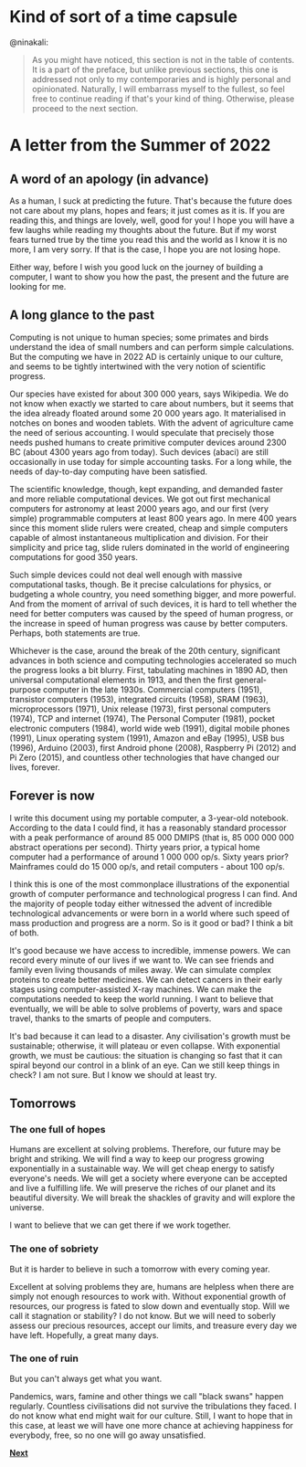 # Kind of sort of a time capsule

@ninakali:
> As you might have noticed, this section is not in the table of contents. It is a part of the preface, but unlike previous sections, this one is addressed not only to my contemporaries and is highly personal and opinionated. Naturally, I will embarrass myself to the fullest, so feel free to continue reading if that's your kind of thing. Otherwise, please proceed to the next section.

# A letter from the Summer of 2022

## A word of an apology (in advance)
As a human, I suck at predicting the future. That's because the future does not care about my plans, hopes and fears; it just comes as it is. If you are reading this, and things are lovely, well, good for you! I hope you will have a few laughs while reading my thoughts about the future. But if my worst fears turned true by the time you read this and the world as I know it is no more, I am very sorry. If that is the case, I hope you are not losing hope.

Either way, before I wish you good luck on the journey of building a computer, I want to show you how the past, the present and the future are looking for me.

## A long glance to the past

Computing is not unique to human species; some primates and birds understand the idea of small numbers and can perform simple calculations. But the computing we have in 2022 AD is certainly unique to our culture, and seems to be tightly intertwined with the very notion of scientific progress.

Our species have existed for about 300 000 years, says Wikipedia. We do not know when exactly we started to care about numbers, but it seems that the idea already floated around some 20 000 years ago. It materialised in notches on bones and wooden tablets. With the advent of agriculture came the need of serious accounting. I would speculate that precisely those needs pushed humans to create primitive computer devices around 2300 BC (about 4300 years ago from today). Such devices (abaci) are still occasionally in use today for simple accounting tasks. For a long while, the needs of day-to-day computing have been satisfied.

The scientific knowledge, though, kept expanding, and demanded faster and more reliable computational devices. We got out first mechanical computers for astronomy at least 2000 years ago, and our first (very simple) programmable computers at least 800 years ago. In mere 400 years since this moment slide rulers were created, cheap and simple computers capable of almost instantaneous multiplication and division. For their simplicity and price tag, slide rulers dominated in the world of engineering computations for good 350 years.

Such simple devices could not deal well enough with massive computational tasks, though. Be it precise calculations for physics, or budgeting a whole country, you need something bigger, and more powerful. And from the moment of arrival of such devices, it is hard to tell whether the need for better computers was caused by the speed of human progress, or the increase in speed of human progress was cause by better computers. Perhaps, both statements are true.

Whichever is the case, around the break of the 20th century, significant advances in both science and computing technologies accelerated so much the progress looks a bit blurry. First, tabulating machines in 1890 AD, then universal computational elements in 1913, and then the first general-purpose computer in the late 1930s. Commercial computers (1951), transistor computers (1953), integrated circuits (1958), SRAM (1963), microprocessors (1971), Unix release (1973), first personal computers (1974), TCP and internet (1974), The Personal Computer (1981), pocket electronic computers (1984), world wide web (1991), digital mobile phones (1991), Linux operating system (1991), Amazon and eBay (1995), USB bus (1996), Arduino (2003), first Android phone (2008), Raspberry Pi (2012) and Pi Zero (2015), and countless other technologies that have changed our lives, forever.

## Forever is now
I write this document using my portable computer, a 3-year-old notebook. According to the data I could find, it has a reasonably standard processor with a peak performance of around 85 000 DMIPS (that is, 85 000 000 000 abstract operations per second). Thirty years prior, a typical home computer had a performance of around 1 000 000 op/s. Sixty years prior? Mainframes could do 15 000 op/s, and retail computers - about 100 op/s.

I think this is one of the most commonplace illustrations of the exponential growth of computer performance and technological progress I can find. And the majority of people today either witnessed the advent of incredible technological advancements or were born in a world where such speed of mass production and progress are a norm. So is it good or bad? I think a bit of both.

It's good because we have access to incredible, immense powers. We can record every minute of our lives if we want to. We can see friends and family even living thousands of miles away. We can simulate complex proteins to create better medicines. We can detect cancers in their early stages using computer-assisted X-ray machines. We can make the computations needed to keep the world running. I want to believe that eventually, we will be able to solve problems of poverty, wars and space travel, thanks to the smarts of people and computers.

It's bad because it can lead to a disaster. Any civilisation's growth must be sustainable; otherwise, it will plateau or even collapse. With exponential growth, we must be cautious: the situation is changing so fast that it can spiral beyond our control in a blink of an eye. Can we still keep things in check? I am not sure. But I know we should at least try.

## Tomorrows

### The one full of hopes
Humans are excellent at solving problems. Therefore, our future may be bright and striking. We will find a way to keep our progress growing exponentially in a sustainable way. We will get cheap energy to satisfy everyone's needs. We will get a society where everyone can be accepted and live a fulfilling life. We will preserve the riches of our planet and its beautiful diversity. We will break the shackles of gravity and will explore the universe.

I want to believe that we can get there if we work together.

### The one of sobriety
But it is harder to believe in such a tomorrow with every coming year.

Excellent at solving problems they are, humans are helpless when there are simply not enough resources to work with. Without exponential growth of resources, our progress is fated to slow down and eventually stop. Will we call it stagnation or stability? I do not know. But we will need to soberly assess our precious resources, accept our limits, and treasure every day we have left. Hopefully, a great many days.

### The one of ruin
But you can't always get what you want.

Pandemics, wars, famine and other things we call "black swans" happen regularly. Countless civilisations did not survive the tribulations they faced. I do not know what end might wait for our culture. Still, I want to hope that in this case, at least we will have one more chance at achieving happiness for everybody, free, so no one will go away unsatisfied.

[**Next**](../001/000.md)
